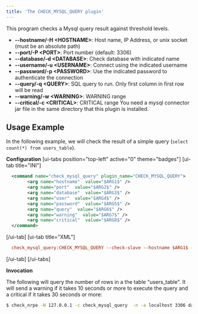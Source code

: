 ```yaml
---
title: 'The CHECK_MYSQL_QUERY plugin'
---
```


This program checks a Mysql query result against threshold levels.

* **--hostname/-H <HOSTNAME\>**: Host name, IP Address, or unix socket (must be an absolute path)
* **--port/-P <PORT\>**: Port number (default: 3306)
* **--database/-d <DATABASE\>**: Check database with indicated name
* **--username/-u <USERNAME\>**: Connect using the indicated username
* **--password/-p <PASSWORD\>**: Use the indicated password to authenticate the connection
* **--query/-q <QUERY\>**: SQL query to run. Only first column in first row will be read
* **--warning/-w <WARNING\>**: WARNING range
* **--critical/-c <CRITICAL\>**: CRITICAL range
You need a mysql connector jar file in the same directory that this plugin is installed.

## Usage Example
In the following example, we will check the result of a simple query (`select count(*) from users_table`).

**Configuration**
[ui-tabs position="top-left" active="0" theme="badges"]
[ui-tab title="INI"]
```xml
  <command name="check_mysql_query" plugin_name="CHECK_MYSQL_QUERY">
        <arg name="hostname"  value="$ARG1$" />
        <arg name="port"  value="$ARG2$" />
        <arg name="database"  value="$ARG3$" />
        <arg name="user"  value="$ARG4$" />
        <arg name="password"  value="$ARG5$" />
        <arg name="query"  value="$ARG6$" />
        <arg name="warning"  value="$ARG7$" />
        <arg name="critical"  value="$ARG8$" />
  </command>
```
[/ui-tab]
[ui-tab title="XML"]
```ini
  check_mysql_query:CHECK_MYSQL_QUERY --check-slave --hostname $ARG1$ --port $ARG2$ --database $ARG3$ --user $ARG4$ --password $ARG5$ --query $ARG6$ --warning $ARG7$ --critical $ARG8$
```
[/ui-tab]
[/ui-tabs]

**Invocation**

The following will query the number of rows in a the table "users_table". It will send a warning if it takes 10 seconds or more to execute the query and a critical if it takes 30 seconds or more:
```bash
$ check_nrpe -H 127.0.0.1 -c check_mysql_query  -n -a localhost 3306 database username password "select count(*) from users_table" 30 10
```